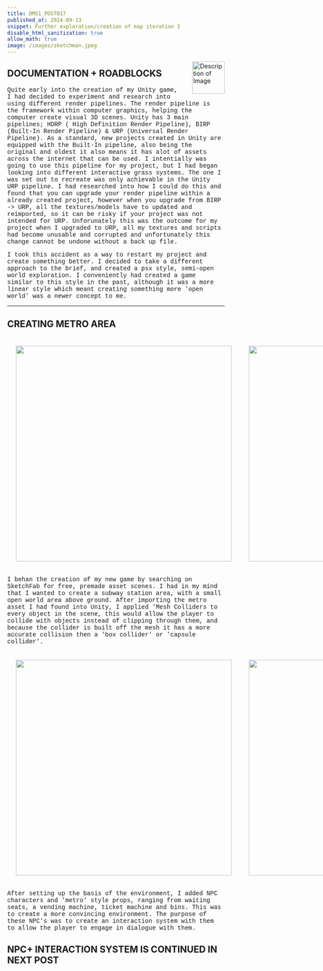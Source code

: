 ```yaml
---
title: DMS1_POST017
published_at: 2024-09-13
snippet: Further exploration/creation of map iteration 1
disable_html_sanitization: true
allow_math: true
image: /images/sketchman.jpeg
---
```


<img src="https://i.pinimg.com/originals/af/7f/7c/af7f7c06d8e82481b9a60000cc9d1522.gif" alt="Description of Image" style="float:right; margin-left:20px; width:75px; height:auto;">

<style>
        .row{
            width:720px;
            margin: 10px auto 10px auto ;
        }
        .image-container {
            display: table-cell;
            vertical-align: middle;
            padding:20px;
        }
 </style>

## **DOCUMENTATION + ROADBLOCKS**

<style>
  .custom-font {
    font-family: 'Courier New', Courier, monospace;
  }
</style>

<p class="custom-font">
Quite early into the creation of my Unity game, I had decided to experiment and research into using different render pipelines. The render pipeline is the framework within computer graphics, helping the computer create visual 3D scenes. Unity has 3 main pipelines; HDRP ( High Definition Render Pipeline), BIRP (Built-In Render Pipeline) & URP (Universal Render Pipeline). As a standard, new projects created in Unity are equipped with the Built-In pipeline, also being the original and oldest it also means it has alot of assets across the internet that can be used. I intentially was going to use this pipeline for my project, but I had began looking into different interactive grass systems. The one I was set out to recreate was only achievable in the Unity URP pipeline. I had researched into how I could do this and found that you can upgrade your render pipeline within a already created project, however when you upgrade from BIRP -> URP, all the textures/models have to updated and reimported, so it can be risky if your project was not intended for URP. Unforunately this was the outcome for my project when I upgraded to URP, all my textures and scripts had become unusable and corrupted and unfortunately this change cannot be undone without a back up file.

<style>
  .custom-font {
    font-family: 'Courier New', Courier, monospace;
  }
</style>

<p class="custom-font">
I took this accident as a way to restart my project and create something better. I decided to take a different approach to the brief, and created a psx style, semi-open world exploration. I conveniently had created a game similar to this style in the past, although it was a more linear style which meant creating something more 'open world' was a newer concept to me.

---

## **CREATING METRO AREA**

<div class="row">
        <div class="image-container"><img id="metro1" src="UnityDocumentation/metro1.png" height="500" width="500"/></div>
        <div class="image-container"><img id="metro2" src="UnityDocumentation/metro2.png" height="500" width="500"/></div>
</div>

<style>
  .custom-font {
    font-family: 'Courier New', Courier, monospace;
  }
</style>

<p class="custom-font">
I behan the creation of my new game by searching on SketchFab for free, premade asset scenes. I had in my mind that I wanted to create a subway station area, with a small open world area above ground. After importing the metro asset I had found into Unity, I applied 'Mesh Colliders to every object in the scene, this would allow the player to collide with objects instead of clipping through them, and because the collider is built off the mesh it has a more accurate collision then a 'box collider' or 'capsule collider'.

<div class="row">
        <div class="image-container"><img id="metro1" src="UnityDocumentation/people1.png" height="500" width="500"/></div>
        <div class="image-container"><img id="metro2" src="UnityDocumentation/people2.png" height="500" width="500"/></div>
</div>

<style>
  .custom-font {
    font-family: 'Courier New', Courier, monospace;
  }
</style>

<p class="custom-font">
After setting up the basis of the environment, I added NPC characters and 'metro' style props, ranging from waiting seats, a vending machine, ticket machine and bins. This was to create a more convincing environment. The purpose of these NPC's was to create an interaction system with them to allow the player to engage in dialogue with them.


## **NPC+ INTERACTION SYSTEM IS CONTINUED IN NEXT POST**